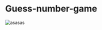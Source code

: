 ﻿# Guess-number-game
![asasas](https://user-images.githubusercontent.com/57358963/216896686-2f072655-65c6-4127-87ac-2449984fe0fa.png)
